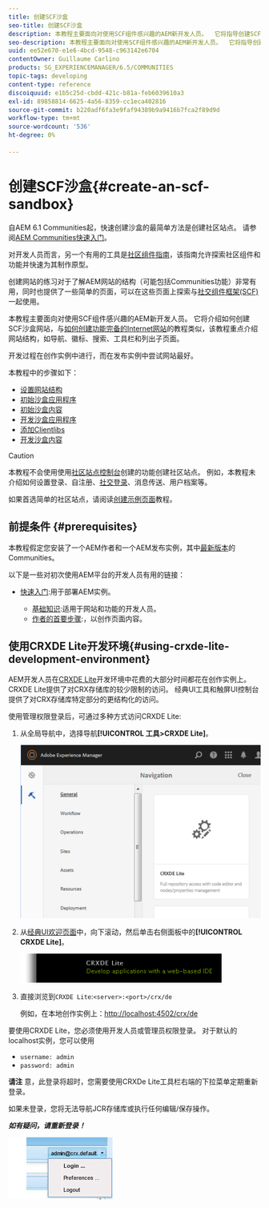 ```yaml
---
title: 创建SCF沙盒
seo-title: 创建SCF沙盒
description: 本教程主要面向对使用SCF组件感兴趣的AEM新开发人员。  它将指导创建SCF沙盒站点
seo-description: 本教程主要面向对使用SCF组件感兴趣的AEM新开发人员。  它将指导创建SCF沙盒站点
uuid: ee52e670-e1e6-4bcd-9548-c963142e6704
contentOwner: Guillaume Carlino
products: SG_EXPERIENCEMANAGER/6.5/COMMUNITIES
topic-tags: developing
content-type: reference
discoiquuid: e1b5c25d-cbdd-421c-b81a-feb6039610a3
exl-id: 89858814-6625-4a56-8359-cc1eca402816
source-git-commit: b220adf6fa3e9faf94389b9a9416b7fca2f89d9d
workflow-type: tm+mt
source-wordcount: '536'
ht-degree: 0%

---
```


# 创建SCF沙盒{#create-an-scf-sandbox}


自AEM 6.1 Communities起，快速创建沙盒的最简单方法是创建社区站点。 请参阅[AEM Communities快速入门](getting-started.md)。

对开发人员而言，另一个有用的工具是[社区组件指南](components-guide.md)，该指南允许探索社区组件和功能并快速为其制作原型。

创建网站的练习对于了解AEM网站的结构（可能包括Communities功能）非常有用，同时也提供了一些简单的页面，可以在这些页面上探索与[社交组件框架(SCF)](scf.md)一起使用。

本教程主要面向对使用SCF组件感兴趣的AEM新开发人员。 它将介绍如何创建SCF沙盒网站，与[如何创建功能完备的Internet网站](../../help/sites-developing/website.md)的教程类似，该教程重点介绍网站结构，如导航、徽标、搜索、工具栏和列出子页面。

开发过程在创作实例中进行，而在发布实例中尝试网站最好。

本教程中的步骤如下：

* [设置网站结构](setup-website.md)
* [初始沙盒应用程序](initial-app.md)
* [初始沙盒内容](initial-content.md)
* [开发沙盒应用程序](develop-app.md)
* [添加Clientlibs](add-clientlibs.md)
* [开发沙盒内容](develop-content.md)

>[!CAUTION]
>
>本教程不会使用使用[社区站点控制台](sites-console.md)创建的功能创建社区站点。 例如，本教程未介绍如何设置登录、自注册、[社交登录](social-login.md)、消息传送、用户档案等。
>
>如果首选简单的社区站点，请阅读[创建示例页面](create-sample-page.md)教程。

## 前提条件 {#prerequisites}

本教程假定您安装了一个AEM作者和一个AEM发布实例，其中[最新版本](deploy-communities.md#latest-releases)的Communities。

以下是一些对初次使用AEM平台的开发人员有用的链接：

* [快速入门](../../help/sites-deploying/deploy.md#getting-started):用于部署AEM实例。

   * [基础知识](../../help/sites-developing/the-basics.md):适用于网站和功能的开发人员。
   * [作者的首要步骤](../../help/sites-authoring/first-steps.md):，以创作页面内容。

## 使用CRXDE Lite开发环境{#using-crxde-lite-development-environment}

AEM开发人员在[CRXDE Lite](../../help/sites-developing/developing-with-crxde-lite.md)开发环境中花费的大部分时间都花在创作实例上。 CRXDE Lite提供了对CRX存储库的较少限制的访问。 经典UI工具和触屏UI控制台提供了对CRX存储库特定部分的更结构化的访问。

使用管理权限登录后，可通过多种方式访问CRXDE Lite:

1. 从全局导航中，选择导航&#x200B;**[!UICONTROL 工具>CRXDE Lite]**。

   ![crxde-lite](assets/tools-crxde.png)

2. 从[经典UI欢迎页面](http://localhost:4502/welcome.html)中，向下滚动，然后单击右侧面板中的&#x200B;**[!UICONTROL CRXDE Lite]**。

   ![classic-ui-crxde](assets/classic-ui-crxde.png)

3. 直接浏览到`CRXDE Lite`:`<server>:<port>/crx/de`

   例如，在本地创作实例上：[http://localhost:4502/crx/de](http://localhost:4502/crx/de)

要使用CRXDE Lite，您必须使用开发人员或管理员权限登录。 对于默认的localhost实例，您可以使用

* `username: admin`
* `password: admin`


**请注** 意，此登录将超时，您需要使用CRXDe Lite工具栏右端的下拉菜单定期重新登录。

如果未登录，您将无法导航JCR存储库或执行任何编辑/保存操作。

***如有疑问，请重新登录！***

![重新登录](assets/relogin.png)
